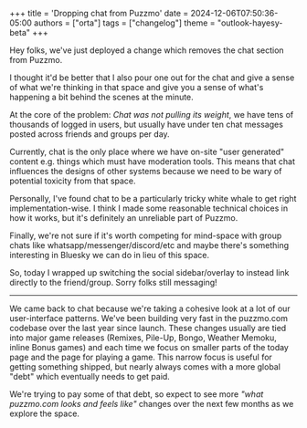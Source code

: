 +++
title = 'Dropping chat from Puzzmo'
date = 2024-12-06T07:50:36-05:00
authors = ["orta"]
tags = ["changelog"]
theme = "outlook-hayesy-beta"
+++

Hey folks, we've just deployed a change which removes the chat section from Puzzmo.

I thought it'd be better that I also pour one out for the chat and give a sense of what we're thinking in that space and give you a sense of what's happening a bit behind the scenes at the minute.

At the core of the problem: _Chat was not pulling its weight_, we have tens of thousands of logged in users, but usually have under ten chat messages posted across friends and groups per day.

Currently, chat is the only place where we have on-site "user generated" content e.g. things which must have moderation tools. This means that chat influences the designs of other systems because we need to be wary of potential toxicity from that space.

Personally, I've found chat to be a particularly tricky white whale to get right implementation-wise. I think I made some reasonable technical choices in how it works, but it's definitely an unreliable part of Puzzmo.

Finally, we're not sure if it's worth competing for mind-space with group chats like whatsapp/messenger/discord/etc and maybe there's something interesting in Bluesky we can do in lieu of this space.

So, today I wrapped up switching the social sidebar/overlay to instead link directly to the friend/group. Sorry folks still messaging!

---

We came back to chat because we're taking a cohesive look at a lot of our user-interface patterns. We've been building very fast in the puzzmo.com codebase over the last year since launch. These changes usually are tied into major game releases (Remixes, Pile-Up, Bongo, Weather Memoku, inline Bonus games) and each time we focus on smaller parts of the today page and the page for playing a game. This narrow focus is useful for getting something shipped, but nearly always comes with a more global "debt" which eventually needs to get paid.

We're trying to pay some of that debt, so expect to see more _"what puzzmo.com looks and feels like"_ changes over the next few months as we explore the space.